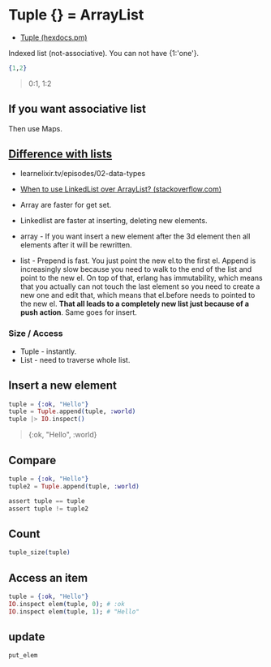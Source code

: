 # Tuple {} = ArrayList

* [Tuple (hexdocs.pm)](https://hexdocs.pm/elixir/Tuple.html)

Indexed list (not-associative). You can not have {1:'one'}.

```ex
{1,2}
```
> 0:1, 1:2

## If you want associative list

Then use Maps.

## [Difference with lists](https://elixir-lang.org/getting-started/basic-types.html#lists-or-tuples)
* learnelixir.tv/episodes/02-data-types
* [When to use LinkedList over ArrayList? (stackoverflow.com)](https://stackoverflow.com/questions/322715/when-to-use-linkedlist-over-arraylist)

* Array are faster for get set.
* Linkedlist are faster at inserting, deleting new elements.
* array - If you want insert a new element after the 3d element then all elements after it will be rewritten.
* list - Prepend is fast. You just point the new el.to the first el. Append is increasingly slow because you need to walk to the end of the list and point to the new el. On top of that, erlang has immutability, which means that you actually can not touch the last element so you need to create a new one and edit that, which means that el.before needs to pointed to the new el. **That all leads to a completely new list just because of a push action**. Same goes for insert. 

### Size / Access

* Tuple - instantly.
* List - need to traverse whole list.

## Insert a new element

```ex
tuple = {:ok, "Hello"}
tuple = Tuple.append(tuple, :world)
tuple |> IO.inspect()
```
> {:ok, "Hello", :world}

## Compare

```ex
tuple = {:ok, "Hello"}
tuple2 = Tuple.append(tuple, :world)

assert tuple == tuple
assert tuple != tuple2
```

## Count

```ex
tuple_size(tuple)
```

## Access an item

```ex
tuple = {:ok, "Hello"}
IO.inspect elem(tuple, 0); # :ok
IO.inspect elem(tuple, 1); # "Hello"
```

## update

```ex
put_elem
```
